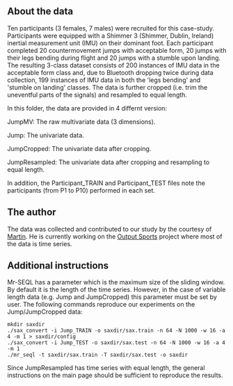 
## About the data

Ten participants (3 females, 7 males) were recruited for this case-study. Participants were equipped with a Shimmer 3 (Shimmer, Dublin, Ireland) inertial measurement unit (IMU) on their dominant foot. Each participant completed 20 countermovement jumps with acceptable form, 20 jumps with their legs bending during flight and 20 jumps with a stumble upon landing. The resulting 3-class dataset consists of 200 instances of IMU data in the acceptable form class and, due to Bluetooth dropping twice during data collection, 199 instances of IMU data in both the 'legs bending' and 'stumble on landing' classes. The data is further cropped (i.e. trim the uneventful parts of the signals) and resampled to equal length.

In this folder, the data are provided in 4 differnt version:

JumpMV: The raw multivariate data (3 dimensions).

Jump: The univariate data.

JumpCropped: The univariate data after cropping.

JumpResampled: The univariate data after cropping and resampling to equal length.

In addition, the Participant_TRAIN and Participant_TEST files note the participants (from P1 to P10) performed in each set.

## The author

The data was collected and contributed to our study by the courtesy of [Martin](https://www.researchgate.net/profile/Martin_Oreilly4). He is currently working on the [Output Sports](http://www.outputsports.com/) project where most of the data is time series.

## Additional instructions

Mr-SEQL has a parameter which is the maximum size of the sliding window. By default it is the length of the time series. However, in the case of variable length data (e.g. Jump and JumpCropped) this parameter must be set by user. The following commands reproduce our experiments on the Jump/JumpCropped data:


```
mkdir saxdir
./sax_convert -i Jump_TRAIN -o saxdir/sax.train -n 64 -N 1000 -w 16 -a 4 -m 1 > saxdir/config
./sax_convert -i Jump_TEST -o saxdir/sax.test -n 64 -N 1000 -w 16 -a 4 -m 1
./mr_seql -t saxdir/sax.train -T saxdir/sax.test -o saxdir

```

Since JumpResampled has time series with equal length, the general instructions on the main page should be sufficient to reproduce the results.
